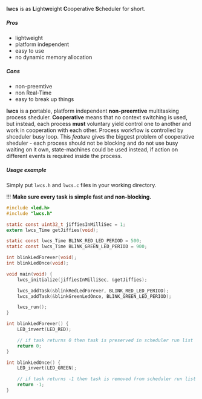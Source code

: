 **lwcs** is as **L**ight**w**eight **C**ooperative **S**cheduler for short.

##### Pros
* lightweight
* platform independent
* easy to use
* no dynamic memory allocation

##### Cons
* non-preemtive
* non Real-Time
* easy to break up things

**lwcs** is a portable, platform independent **non-preemtive** multitasking 
process sheduler. **Cooperative** means that no context switching is used, but
instead, each process **must** voluntary yield control one to another and work
in cooperation with each other. Process workflow is controlled by shceduler busy
loop. This *feature* gives the biggest problem of cooperative sheduler - each
process should not be blocking and do not use busy waiting on it own,
state-machines could be used instead, if action on different events is required
inside the process.

##### Usage example
Simply put `lwcs.h` and `lwcs.c` files in your working directory.

!!! **Make sure every task is simple fast and non-blocking.**

```c
#include <led.h>
#include "lwcs.h"

static const uint32_t jiffiesInMilliSec = 1;
extern lwcs_Time getJiffies(void);

static const lwcs_Time BLINK_RED_LED_PERIOD = 500;
static const lwcs_Time BLINK_GREEN_LED_PERIOD = 900;

int blinkLedForever(void);
int blinkLedOnce(void);

void main(void) {
    lwcs_initialize(jiffiesInMilliSec, &getJiffies);

    lwcs_addTask(&blinkRedLedForever, BLINK_RED_LED_PERIOD);
    lwcs_addTask(&blinkGreenLedOnce, BLINK_GREEN_LED_PERIOD);

    lwcs_run();
}

int blinkLedForever() {
    LED_invert(LED_RED);

    // if task returns 0 then task is preserved in scheduler run list
    return 0;
}

int blinkLedOnce() {
    LED_invert(LED_GREEN);

    // if task returns -1 then task is removed from scheduler run list
    return -1;
}
```
